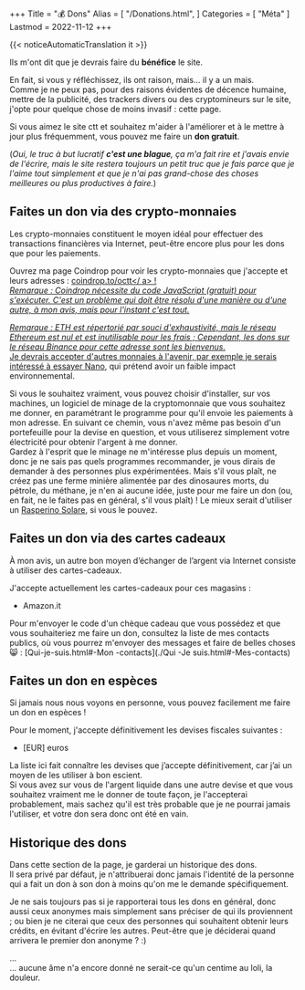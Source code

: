 +++
Title = "💰 Dons"
Alias = [
  "/Donations.html",
]
Categories = [ "Méta" ]
Lastmod = 2022-11-12
+++

{{< noticeAutomaticTranslation it >}}



Ils m'ont dit que je devrais faire du **bénéfice** le site.

En fait, si vous y réfléchissez, ils ont raison, mais... il y a un mais.  
Comme je ne peux pas, pour des raisons évidentes de décence humaine, mettre de la publicité, des trackers divers ou des cryptomineurs sur le site, j'opte pour quelque chose de moins invasif : cette page.

Si vous aimez le site ctt et souhaitez m'aider à l'améliorer et à le mettre à jour plus fréquemment, vous pouvez me faire un **don gratuit**.

(_Oui, le truc à but lucratif **c'est une blague**, ça m'a fait rire et j'avais envie de l'écrire, mais le site restera toujours un petit truc que je fais parce que je l'aime tout simplement et que je n'ai pas grand-chose des choses meilleures ou plus productives à faire._)

## Faites un don via des crypto-monnaies

Les crypto-monnaies constituent le moyen idéal pour effectuer des transactions financières via Internet, peut-être encore plus pour les dons que pour les paiements.

Ouvrez ma page Coindrop pour voir les crypto-monnaies que j'accepte et leurs adresses : <a href="https://coindrop.to/octt" target="_blank" rel="noopener nofollow">coindrop.to/octt</ a> !  
_Remarque : Coindrop nécessite du code JavaScript (gratuit) pour s'exécuter. C'est un problème qui doit être résolu d'une manière ou d'une autre, à mon avis, mais pour l'instant c'est tout._

_Remarque : ETH est répertorié par souci d'exhaustivité, mais le réseau Ethereum est nul et est inutilisable pour les frais ; Cependant, les dons sur le réseau Binance pour cette adresse sont les bienvenus._  
Je devrais accepter d'autres monnaies à l'avenir, par exemple je serais intéressé à essayer [Nano](https://nano.org), qui prétend avoir un faible impact environnemental.

Si vous le souhaitez vraiment, vous pouvez choisir d'installer, sur vos machines, un logiciel de minage de la cryptomonnaie que vous souhaitez me donner, en paramétrant le programme pour qu'il envoie les paiements à mon adresse. En suivant ce chemin, vous n'avez même pas besoin d'un portefeuille pour la devise en question, et vous utiliserez simplement votre électricité pour obtenir l'argent à me donner.  
Gardez à l'esprit que le minage ne m'intéresse plus depuis un moment, donc je ne sais pas quels programmes recommander, je vous dirais de demander à des personnes plus expérimentées. Mais s'il vous plaît, ne créez pas une ferme minière alimentée par des dinosaures morts, du pétrole, du méthane, je n'en ai aucune idée, juste pour me faire un don (ou, en fait, ne le faites pas en général, s'il vous plaît) ! Le mieux serait d'utiliser un [Rasperino Solare](./Posts/2022-06-23-0000-Rasperino-Solare-ed-Altri-Esperimenti-Andati-a-Male.html), si vous le pouvez.

## Faites un don via des cartes cadeaux

À mon avis, un autre bon moyen d’échanger de l’argent via Internet consiste à utiliser des cartes-cadeaux.

J'accepte actuellement les cartes-cadeaux pour ces magasins :

- Amazon.it

Pour m'envoyer le code d'un chèque cadeau que vous possédez et que vous souhaiteriez me faire un don, consultez la liste de mes contacts publics, où vous pourrez m'envoyer des messages et faire de belles choses 😸 : [Qui-je-suis.html#-Mon -contacts](./Qui -Je suis.html#-Mes-contacts)

## Faites un don en espèces

Si jamais nous nous voyons en personne, vous pouvez facilement me faire un don en espèces !

Pour le moment, j'accepte définitivement les devises fiscales suivantes :

- [EUR] euros

La liste ici fait connaître les devises que j’accepte définitivement, car j’ai un moyen de les utiliser à bon escient.  
Si vous avez sur vous de l'argent liquide dans une autre devise et que vous souhaitez vraiment me le donner de toute façon, je l'accepterai probablement, mais sachez qu'il est très probable que je ne pourrai jamais l'utiliser, et votre don sera donc ont été en vain.

## Historique des dons

Dans cette section de la page, je garderai un historique des dons.  
Il sera privé par défaut, je n'attribuerai donc jamais l'identité de la personne qui a fait un don à son don à moins qu'on me le demande spécifiquement.

Je ne sais toujours pas si je rapporterai tous les dons en général, donc aussi ceux anonymes mais simplement sans préciser de qui ils proviennent ; ou bien je ne citerai que ceux des personnes qui souhaitent obtenir leurs crédits, en évitant d'écrire les autres. Peut-être que je déciderai quand arrivera le premier don anonyme ? :)

...  
<classe de code='NoCode'>
... aucune âme n'a encore donné ne serait-ce qu'un centime au loli, la douleur.
</code>